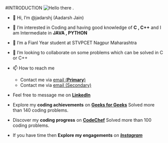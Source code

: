 #INTRODUCTION 
![Hello there .](https://myoctocat.com/assets/images/base-octocat.svg)
- 👋 Hi, I’m @jadarshj (Aadarsh Jain)
- 👀 I’m interested in Coding and having good knowledge of **C , C++** and I am Intermediate in **JAVA , PYTHON**
- 🌱 I’m a Fianl Year student at STVPCET Nagpur Maharashtra
- 💞️ I’m looking to collaborate on some problems which can be solved in C or C++ 
- 📫 How to reach me 
     - Contact me via [email (**Primary**)](aadarshjain1266007@gmail.com)
     - Contact me via [email (Secondary)](aadarshj.it20@stvincentngp.edu.in)

- Feel free to message me on [**LinkedIn**](www.linkedin.com/in/aadarsh-jain-0252551aa)

- Explore my **coding achievements** on [**Geeks for Geeks**](https://auth.geeksforgeeks.org/user/aadarshjain1266007) Solved more than 140 coding problems.

- Discover my **coding progress** on [**CodeChef**](https://www.codechef.com/users/aadarshjain126) Solved more than 100 coding problems.

- If you have time then **Explore my engagements** on [***Instagram***](https://www.instagram.com/ajaadarshjainaj/)
